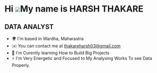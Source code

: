 Hi ![](https://user-images.githubusercontent.com/18350557/176309783-0785949b-9127-417c-8b55-ab5a4333674e.gif)My name is HARSH THAKARE
=====================================================================================================================================

DATA ANALYST
------------

* 🌍  I'm based in Wardha, Maharastra
* ✉️  You can contact me at [thakareharsh03@gmail.com](mailto:thakareharsh03@gmail.com)
* 🧠  I'm Curently learning How to Build Big Projects
* ⚡  I'm Very Energetic and Focused to My Analysing Works To see Data Properly.
